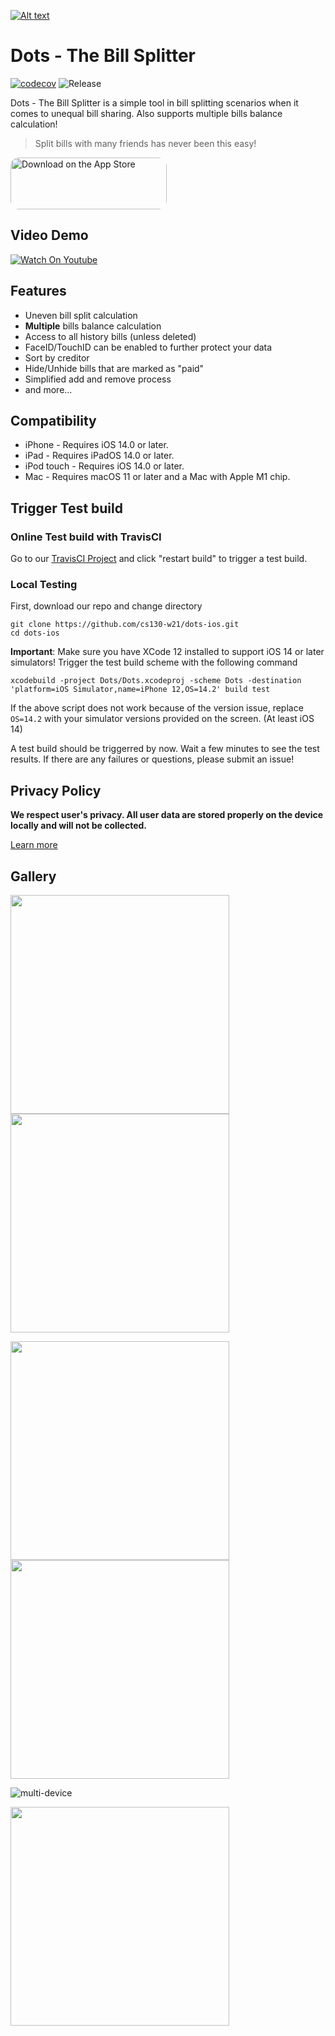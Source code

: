 [![Alt text](https://i.imgur.com/8PAXG61.jpg)](https://apps.apple.com/us/app/dots-the-bill-splitter/id1553039795)

# Dots - The Bill Splitter 
 [![codecov](https://codecov.io/gh/cs130-w21/dots-ios/branch/master/graph/badge.svg?token=hk3Sg8VO6p)](https://codecov.io/gh/cs130-w21/dots-ios) ![Release](https://img.shields.io/github/v/release/cs130-w21/dots-ios?label=release)

Dots - The Bill Splitter is a simple tool in bill splitting scenarios when it comes to unequal bill sharing. Also supports multiple bills balance calculation!
> Split bills with many friends has never been this easy!


<a href="https://apps.apple.com/us/app/dots-the-bill-splitter/id1553039795?itsct=apps_box&amp;itscg=30200" style="display: inline-block; overflow: hidden; border-top-left-radius: 13px; border-top-right-radius: 13px; border-bottom-right-radius: 13px; border-bottom-left-radius: 13px; width: 250px; height: 83px;"><img src="https://tools.applemediaservices.com/api/badges/download-on-the-app-store/black/en-US?size=250x83&amp;releaseDate=1614384000&h=f329641ed526ea427f635cba519350ae" alt="Download on the App Store" style="border-top-left-radius: 13px; border-top-right-radius: 13px; border-bottom-right-radius: 13px; border-bottom-left-radius: 13px; width: 250px; height: 83px;"></a>

## Video Demo

[![Watch On Youtube](http://img.youtube.com/vi/Khh_N0Q-KAU/0.jpg)](https://youtu.be/Khh_N0Q-KAU?si=nL_ESQBnDgVmjHun&t=154 "Dots - The Bill Splitter")


## Features

- Uneven bill split calculation
- **Multiple** bills balance calculation 
- Access to all history bills (unless deleted)
- FaceID/TouchID can be enabled to further protect your data
- Sort by creditor
- Hide/Unhide bills that are marked as "paid"
- Simplified add and remove process
- and more...

## Compatibility

- iPhone - Requires iOS 14.0 or later.
- iPad - Requires iPadOS 14.0 or later.
- iPod touch - Requires iOS 14.0 or later.
- Mac - Requires macOS 11 or later and a Mac with Apple M1 chip.

## Trigger Test build
### Online Test build with TravisCI
Go to our [TravisCI Project](https://travis-ci.com/github/cs130-w21/dots-ios) and click "restart build" to trigger a test build.

### Local Testing
First, download our repo and change directory
```
git clone https://github.com/cs130-w21/dots-ios.git
cd dots-ios
```

**Important**: Make sure you have XCode 12 installed to support iOS 14 or later simulators!
Trigger the test build scheme with the following command
```
xcodebuild -project Dots/Dots.xcodeproj -scheme Dots -destination 'platform=iOS Simulator,name=iPhone 12,OS=14.2' build test
```
If the above script does not work because of the version issue, replace `OS=14.2` with your simulator versions provided on the screen. (At least iOS 14)

A test build should be triggerred by now. Wait a few minutes to see the test results. If there are any failures or questions, please submit an issue!

## Privacy Policy
**We respect user's privacy. All user data are stored properly on the device locally and will not be collected.**

[Learn more](https://github.com/cs130-w21/dots-ios/wiki/Privacy-Policy)

## Gallery
<img src="https://i.imgur.com/8dqINhC.png" width=350> <img src="https://i.imgur.com/qHhQl2W.png" width=350> 

<img src="https://i.imgur.com/CggCnYF.png" width=350> <img src="https://i.imgur.com/4U9NRbD.png" width=350>

![multi-device](https://i.imgur.com/z2DXm82.png)

<img src="https://i.imgur.com/o83fehZ.gif" width=350>

